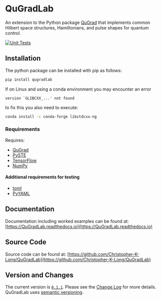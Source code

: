 # QuGradLab
An extension to the Python package [QuGrad](https://QuGrad.readthedocs.io) that implements common Hilbert space structures, Hamiltonians, and pulse shapes for quantum control.

[![Unit Tests](https://github.com/Christopher-K-Long/QuGradLab/actions/workflows/test-python-package.yml/badge.svg)](https://github.com/Christopher-K-Long/QuGradLab/actions/workflows/test-python-package.yml)

## Installation

The python package can be installed with pip as follows:
```bash
pip install qugradlab
```

If on Linux and using a conda environment you may encounter an error
```
version `GLIBCXX_...' not found
```
to fix this you also need to execute:
```bash
conda install -c conda-forge libstdcxx-ng
```

### Requirements

Requires:
- [QuGrad](https://QuGrad.readthedocs.io)
- [PySTE](https://PySTE.readthedocs.io)
- [TensorFlow](https://www.tensorflow.org)
- [NumPy](https://numpy.org)

#### Additional requirements for testing

- [toml](https://github.com/uiri/toml)
- [PyYAML](https://pyyaml.org/)

## Documentation

Documentation including worked examples can be found at: [https://QuGradLab.readthedocs.io](https://QuGradLab.readthedocs.io)

## Source Code

Source code can be found at: [https://github.com/Christopher-K-Long/QuGradLab](https://github.com/Christopher-K-Long/QuGradLab)

## Version and Changes

The current version is [`0.1.1`](ChangeLog.md#release-011). Please see the [Change Log](ChangeLog.md) for more details. QuGradLab uses [semantic versioning](https://semver.org/).